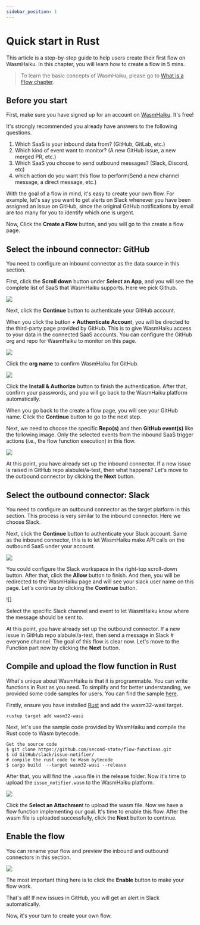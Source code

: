 ```yaml
---
sidebar_position: 1
---
```


# Quick start in Rust

This article is a step-by-step guide to help users create their first flow on WasmHaiku. In this chapter, you will learn how to create a flow in 5 mins.

> To learn the basic concepts of WasmHaiku, please go to [What is a Flow chapter](what-is-a-flow.md).

## Before you start

First, make sure you have signed up for an account on [WasmHaiku](https://wasmhaiku.com/). It's free!

It's strongly recommended you already have answers to the following questions. 
1. Which SaaS is your inbound data from? (GitHub, GitLab, etc.)
2. Which kind of event want to monitor? (A new GitHub issue, a new merged PR, etc.)
3. Which SaaS you choose to send outbound messages? (Slack, Discord, etc)
4. which action do you want this flow to perform(Send a new channel message, a direct message, etc.)

With the goal of a flow in mind, it's easy to create your own flow. For example, let's say you want to get alerts on Slack whenever you have been assigned an issue on GitHub, since the original GitHub notifications by email are too many for you to identify which one is urgent.


Now, Click the **Create a Flow** button, and you will go to the create a flow page. 

## Select the inbound connector: GitHub

You need to configure an inbound connector as the data source in this section. 

First, click the **Scroll down** button under **Select an App**, and you will see the complete list of SaaS that WasmHaiku supports. Here we pick Github.

![](select-github.png)

Next, click the **Continue** button to authenticate your GitHub account.

When you click the button **+ Authenticate Accoun**t, you will be directed to the third-party page provided by GitHub. This is to give WasmHaiku access to your data in the connected SaaS accounts. You can configure the GitHub org and repo for WasmHaiku to monitor on this page.

![](auth-github-01.png)

Click the **org name** to confirm WasmHaiku for GitHub.


![](auth-github-02.png)

Click the **Install & Authorize** button to finish the authentication. After that, confirm your passwords, and you will go back to the WasmHaiku platform automatically.

When you go back to the create a flow page, you will see your GitHub name. Click the **Continue** button to go to the next step.

Next, we need to choose the specific **Repo(s)** and then **GitHub event(s)** like the following image. Only the selected events from the inbound SaaS trigger actions (i.e., the flow function execution) in this flow. 

![](select-repo-and-event.png)

At this point, you have already set up the inbound connector. If a new issue is raised in GitHub repo alabulei/a-test, then what happens? Let's move to the outbound connector by clicking the **Next** button.


## Select the outbound connector: Slack

You need to configure an outbound connector as the target platform in this section. This process is very similar to the inbound connector. Here we choose Slack.

Next, click the **Continue** button to authenticate your Slack account. Same as the inbound connector, this is to let WasmHaiku make API calls on the outbound SaaS under your account.

![](auth-slack.png)

You could configure the Slack workspace in the right-top scroll-down button. After that, click the **Allow** button to finish. And then, you will be redirected to the WasmHaiku page and will see your slack user name on this page. Let's continue by clicking the **Continue** button.

![]

Select the specific Slack channel and event to let WasmHaiku know where the message should be sent to.


At this point, you have already set up the outbound connector. If a new issue in GitHub repo alabulei/a-test, then send a message in Slack # everyone channel. The goal of this flow is clear now. Let's move to the Function part now by clicking the **Next** button.


## Compile and upload the flow function in Rust

What's unique about WasmHaiku is that it is programmable. You can write functions in Rust as you need. To simplify and for better understanding, we provided some code samples for users. You can find the sample [here](https://github.com/second-state/flow-functions).

Firstly, ensure you have installed [Rust](https://www.rust-lang.org/tools/install) and add the wasm32-wasi target.

```
rustup target add wasm32-wasi
```

Next, let's use the sample code provided by WasmHaiku and compile the Rust code to Wasm bytecode. 

```
Get the source code
$ git clone https://github.com/second-state/flow-functions.git
$ cd GitHub/slack/issue-notifier/
# compile the rust code to Wasm bytecode
$ cargo build  --target wasm32-wasi --release
```
After that, you will find the `.wasm` file in the release folder. Now it's time to upload the `issue_notifier.wasm` to the WasmHaiku platform.

![](upload-function.png)

Click the **Select an Attachmen**t to upload the wasm file. Now we have a flow function implementing our goal. It's time to enable this flow. After the wasm file is uploaded successfully, click the **Next** button to continue.

## Enable the flow
You can rename your flow and preview the inbound and outbound connectors in this section.


![](enable-flow.png)

The most important thing here is to click the **Enable** button to make your flow work.

That's all! If new issues in GitHub, you will get an alert in Slack automatically.

Now, it's your turn to create your own flow.


